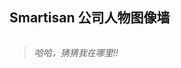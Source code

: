 ## Smartisan 公司人物图像墙

<img src="http://xuwenmin.github.io/blog/img/smartisan.jpg" alt="">


> *哈哈，猜猜我在哪里!!*